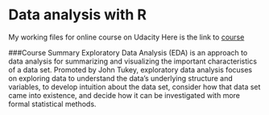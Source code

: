 Data analysis with R
==================

My working files for online course on Udacity
Here is the link to [course](https://www.udacity.com/course/ud651)

###Course Summary
Exploratory Data Analysis (EDA) is an approach to data analysis for summarizing and visualizing the important characteristics of a data set. Promoted by John Tukey, exploratory data analysis focuses on exploring data to understand the data’s underlying structure and variables, to develop intuition about the data set, consider how that data set came into existence, and decide how it can be investigated with more formal statistical methods.
